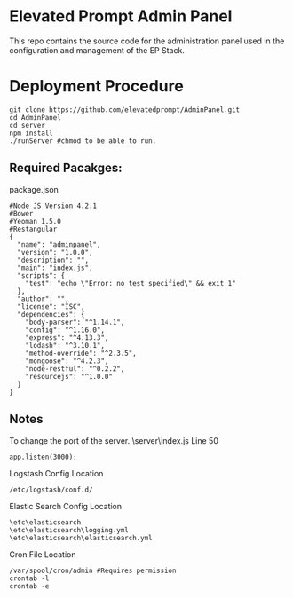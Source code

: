 # Elevated Prompt Admin Panel
This repo contains the source code for the administration panel used in the configuration and management of the EP Stack. 

# Deployment Procedure #

	git clone https://github.com/elevatedprompt/AdminPanel.git
	cd AdminPanel
	cd server
	npm install
	./runServer #chmod to be able to run.


## Required Pacakges: ##

package.json

	#Node JS Version 4.2.1
	#Bower
	#Yeoman 1.5.0
	#Restangular
	{
	  "name": "adminpanel",
	  "version": "1.0.0",
	  "description": "",
	  "main": "index.js",
	  "scripts": {
	    "test": "echo \"Error: no test specified\" && exit 1"
	  },
	  "author": "",
	  "license": "ISC",
	  "dependencies": {
	    "body-parser": "^1.14.1",
	    "config": "^1.16.0",
	    "express": "^4.13.3",
	    "lodash": "^3.10.1",
	    "method-override": "^2.3.5",
	    "mongoose": "^4.2.3",
	    "node-restful": "^0.2.2",
	    "resourcejs": "^1.0.0"
	  }
	}


## Notes ##

To change the port of the server. 
\server\index.js Line 50

	app.listen(3000);


	

Logstash Config Location

	/etc/logstash/conf.d/

Elastic Search Config Location

	\etc\elasticsearch
	\etc\elasticsearch\logging.yml
	\etc\elasticsearch\elasticsearch.yml


Cron File Location

	/var/spool/cron/admin #Requires permission
	crontab -l
	crontab -e
